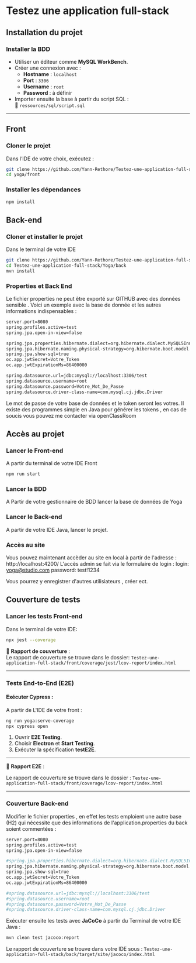 # Testez une application full-stack

## Installation du projet

### Installer la BDD
- Utiliser un éditeur comme **MySQL WorkBench**.
- Créer une connexion avec :
  - **Hostname** : `localhost`
  - **Port** : `3306`
  - **Username** : `root`
  - **Password** : à définir
- Importer ensuite la base à partir du script SQL :  
  📂 `ressources/sql/script.sql`

---

## Front

### Cloner le projet
Dans l’IDE de votre choix, exécutez :
```sh
git clone https://github.com/Yann-Rethore/Testez-une-application-full-stack.git
cd yoga/front
```

### Installer les dépendances
```sh
npm install
```



## Back-end

### Cloner et installer le projet
Dans le terminal de votre IDE
```sh
git clone https://github.com/Yann-Rethore/Testez-une-application-full-stack.git
cd Testez-une-application-full-stack/Yoga/back
mvn install
```
### Properties et Back End

Le fichier properties ne peut être exporté sur GITHUB avec des données sensible .
Voici un exemple avec la base de donnée et les autres informations indispensables :
```sh
server.port=8080
spring.profiles.active=test
spring.jpa.open-in-view=false

spring.jpa.properties.hibernate.dialect=org.hibernate.dialect.MySQL5InnoDBDialect
spring.jpa.hibernate.naming.physical-strategy=org.hibernate.boot.model.naming.PhysicalNamingStrategyStandardImpl
spring.jpa.show-sql=true
oc.app.jwtSecret=Votre_Token
oc.app.jwtExpirationMs=86400000

spring.datasource.url=jdbc:mysql://localhost:3306/test
spring.datasource.username=root
spring.datasource.password=Votre_Mot_De_Passe
spring.datasource.driver-class-name=com.mysql.cj.jdbc.Driver
```

Le mot de passe de votre base de données et le token seront les votres.
Il existe des programmes simple en Java pour générer les tokens , en cas de soucis vous pouvez me contacter via openClassRoom

## Accès au projet

### Lancer le Front-end
A partir du terminal de votre IDE Front
```sh
npm run start
```

### Lancer la BDD
A Partir de votre gestionnaire de BDD lancer la base de données de Yoga

### Lancer le Back-end
A partir de votre IDE Java, lancer le projet.

### Accès au site
Vous pouvez maintenant accèder au site en local à partir de l'adresse : http://localhost:4200/
L'accès admin se fait via le formulaire de login : 
login: yoga@studio.com
password: test!1234

Vous pourrez y enregistrer d'autres utilisiateurs , créer ect.

## Couverture de tests

### Lancer les tests Front-end
Dans le terminal de votre IDE:
```sh
npx jest --coverage
```
📂 **Rapport de couverture** :  
Le rapport de couverture se trouve dans le dossier:
`Testez-une-application-full-stack/front/coverage/jest/lcov-report/index.html`

---

### Tests End-to-End (E2E)
#### Exécuter Cypress :
A partir de L'IDE de votre front :
```sh
ng run yoga:serve-coverage
npx cypress open
```
1. Ouvrir **E2E Testing**.
2. Choisir **Electron** et **Start Testing**.
3. Exécuter la spécification **testE2E**.
---
📂 **Rapport E2E** :

Le rapport de couverture se trouve dans le dossier :
`Testez-une-application-full-stack/front/coverage/lcov-report/index.html`

---

### Couverture Back-end

Modifier le fichier properties , en effet les tests emploient une autre base (H2) qui nécessite que des informations de l'application.properties du back soient commentées :
```sh
server.port=8080
spring.profiles.active=test
spring.jpa.open-in-view=false

#spring.jpa.properties.hibernate.dialect=org.hibernate.dialect.MySQL5InnoDBDialect
spring.jpa.hibernate.naming.physical-strategy=org.hibernate.boot.model.naming.PhysicalNamingStrategyStandardImpl
spring.jpa.show-sql=true
oc.app.jwtSecret=Votre_Token
oc.app.jwtExpirationMs=86400000

#spring.datasource.url=jdbc:mysql://localhost:3306/test
#spring.datasource.username=root
#spring.datasource.password=Votre_Mot_De_Passe
#spring.datasource.driver-class-name=com.mysql.cj.jdbc.Driver
```
Exécuter ensuite les tests avec **JaCoCo** à partir du Terminal de votre IDE Java :
```sh
mvn clean test jacoco:report
```

 Le rapport de couverture se trouve dans votre IDE sous :
`Testez-une-application-full-stack/back/target/site/jacoco/index.html`


